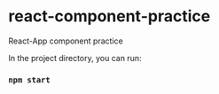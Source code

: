 # react-component-practice
React-App component practice

In the project directory, you can run:

### `npm start`

